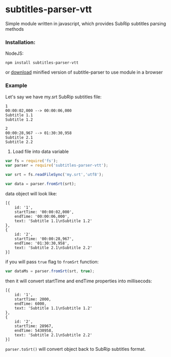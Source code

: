 subtitles-parser-vtt
===============
Simple module written in javascript, which provides SubRip subtitles parsing methods


### Installation:

NodeJS:

    npm install subtitles-parser-vtt

or [download](https://raw.github.com/pavladan/subtitles-parser/master/subtitles.parser.min.js) minified version of subtitle-parser to use module in a browser


### Example

Let's say we have my.srt SubRip subtitles file:

    1
    00:00:02,000 --> 00:00:06,000
    Subtitle 1.1
    Subtitle 1.2

    2
    00:00:28,967 --> 01:30:30,958
    Subtitle 2.1
    Subtitle 2.2


1. Load file into data variable

```js
var fs = require('fs');
var parser = require('subtitles-parser-vtt');

var srt = fs.readFileSync('my.srt','utf8');

var data = parser.fromSrt(srt);
```

data object will look like:

    [{
        id: '1',
        startTime: '00:00:02,000',
        endTime: '00:00:06,000',
        text: 'Subtitle 1.1\nSubtitle 1.2'
    },
    {
        id: '2',
        startTime: '00:00:28,967',
        endTime: '01:30:30,958',
        text: 'Subtitle 2.1\nSubtitle 2.2'
    }]

if you will pass `true` flag to `fromSrt` function:

```js
var dataMs = parser.fromSrt(srt, true);
```

then it will convert startTime and endTime properties into millisecods:

    [{
        id: '1',
        startTime: 2000,
        endTime: 6000,
        text: 'Subtitle 1.1\nSubtitle 1.2'
    },
    {
        id: '2',
        startTime: 28967,
        endTime: 5430958,
        text: 'Subtitle 2.1\nSubtitle 2.2'
    }]


`parser.toSrt()` will convert object back to SubRip subtitles format.
